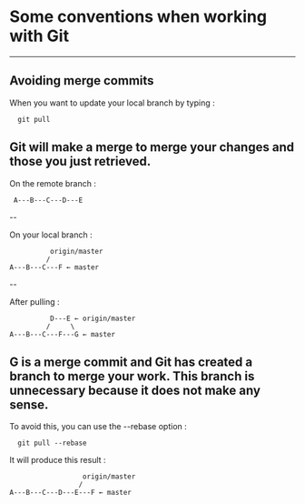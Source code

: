 # Some conventions when working with Git
---

## Avoiding merge commits

When you want to update your local branch by typing :
```
  git pull
```
Git will make a merge to merge your changes and those you just retrieved.
--

On the remote branch :
```
 A---B---C---D---E
```
--

On your local branch :
```
          origin/master
         /
A---B---C---F ← master
```
--

After pulling :
```
          D---E ← origin/master
         /     \
A---B---C---F---G ← master
```
G is a merge commit and Git has created a branch to merge your work. This branch is unnecessary because it does not make any sense.
--

To avoid this, you can use the --rebase option :
```
  git pull --rebase
```
It will produce this result :
```
                  origin/master
                 /
A---B---C---D---E---F ← master
```